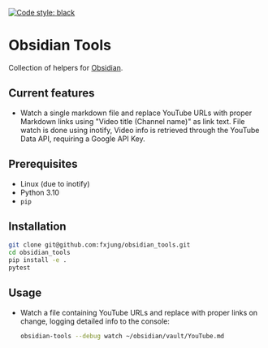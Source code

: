 <a href="https://github.com/psf/black"><img alt="Code style: black" src="https://img.shields.io/badge/code%20style-black-000000.svg"></a>

# Obsidian Tools
Collection of helpers for [Obsidian](https://obsidian.md/).

## Current features
- Watch a single markdown file and replace YouTube URLs with proper Markdown links using 
  "Video title (Channel name)" as link text. File watch is done using inotify, Video info is 
  retrieved through the YouTube Data API, requiring a Google API Key.

## Prerequisites
- Linux (due to inotify)
- Python 3.10
- `pip`

## Installation
```bash
git clone git@github.com:fxjung/obsidian_tools.git
cd obsidian_tools
pip install -e .
pytest
```

## Usage
- Watch a file containing YouTube URLs and replace with proper links on change, logging detailed info to the console:
  ```bash
  obsidian-tools --debug watch ~/obsidian/vault/YouTube.md
  ```